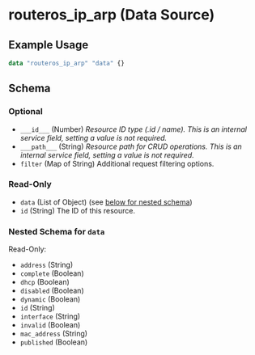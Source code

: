 # routeros_ip_arp (Data Source)


## Example Usage
```terraform
data "routeros_ip_arp" "data" {}
```

<!-- schema generated by tfplugindocs -->
## Schema

### Optional

- `___id___` (Number) <em>Resource ID type (.id / name). This is an internal service field, setting a value is not required.</em>
- `___path___` (String) <em>Resource path for CRUD operations. This is an internal service field, setting a value is not required.</em>
- `filter` (Map of String) Additional request filtering options.

### Read-Only

- `data` (List of Object) (see [below for nested schema](#nestedatt--data))
- `id` (String) The ID of this resource.

<a id="nestedatt--data"></a>
### Nested Schema for `data`

Read-Only:

- `address` (String)
- `complete` (Boolean)
- `dhcp` (Boolean)
- `disabled` (Boolean)
- `dynamic` (Boolean)
- `id` (String)
- `interface` (String)
- `invalid` (Boolean)
- `mac_address` (String)
- `published` (Boolean)


